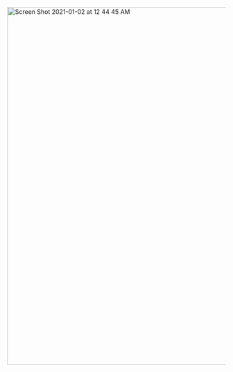<img width="823" alt="Screen Shot 2021-01-02 at 12 44 45 AM" src="https://user-images.githubusercontent.com/66393141/103451587-bbd2f400-4c93-11eb-9a7e-9ab1542da2fd.png">

